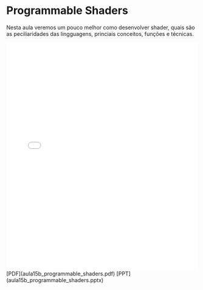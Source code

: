 # Programmable Shaders

Nesta aula veremos um pouco melhor como desenvolver shader, quais são as peciliaridades das lingguagens, princiais conceitos, funções e técnicas.

<embed height="600" src="aula15b_programmable_shaders.pdf" type="application/pdf" width="100%">
[PDF](aula15b_programmable_shaders.pdf)
[PPT](aula15b_programmable_shaders.pptx)
